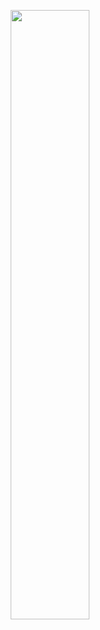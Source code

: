 <!--
**julias-shaw/julias-shaw** is a ✨ _special_ ✨ repository because its `README.md` (this file) appears on your GitHub profile.

Here are some ideas to get you started:

- 🔭 I’m currently working on ...
- 🌱 I’m currently learning ...
- 👯 I’m looking to collaborate on ...
- 🤔 I’m looking for help with ...
- 💬 Ask me about ...
- 📫 How to reach me: ...
- 😄 Pronouns: ...
- ⚡ Fun fact: ...
-->

<p align="center">
  <a href="https://www.boot.dev/u/mentalartist" target="_blank"><img style="width:50%;height:50%;" src="https://api.boot.dev/v1/users/public/f25c2dfa-610a-4e83-8df9-b009180fff07/thumbnail" ></a>
</p>

